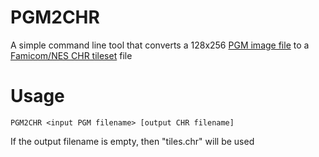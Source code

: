 # PGM2CHR
A simple command line tool that converts a 128x256 [PGM image file](https://en.wikipedia.org/wiki/Netpbm) to a [Famicom/NES CHR tileset](https://www.nesdev.org/wiki/PPU_pattern_tables) file

# Usage

`PGM2CHR <input PGM filename> [output CHR filename]`

If the output filename is empty, then "tiles.chr" will be used